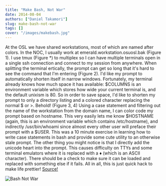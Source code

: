 ```yaml
---
title: "Make Bash, Not War"
date: 2014-08-04
authors: ["Daniel Takamori"]
slug: make-bash-not-war
tags: []
cover: "/images/makebash.jpg"
---
```


At the OSL we have shared workstations, most of which are named after colors. In the NOC, I usually work at
emerald.workstation.osuosl.bak (Figure 1). I use tmux (Figure \*) to multiplex so I can have multiple terminals open in
a single ssh connection and connect to my session from anywhere. When splitting the terminal ertically, the prompt can
get so long that it's hard to see the command that I'm entering (Figure 2). I'd like my prompt to automatically shorten
itself in narrow windows. Fortunately, my terminal already knows how much space it has available:
$COLUMNS is an environment variable which stores how wide your
current terminal is, and the default unixism is 80. So in order to save space,
I'd like to shorten my prompt to only a directory listing and a colored
character replacing the normal $ or >. Behold! (Figure 3, 4) Using a case
statement and filtering out the name of the workstation from the domain name, I
can color code my prompt based on hostname. This very easily lets me know
$HOSTNAME
(again, this is an environment variable which contains /etc/hostname), and indirectly /usr/bin/whoami since almost every
other user will preface their prompt with a $USER. This was a 10 minute exercise in learning how to write case
statements in bash and provide some cute utility to an otherwise stale prompt. The other thing you might notice is that
I directly add the unicode heart into the prompt. This causes difficulty on TTYs and some terminal emulators where it is
replaced with a ♦ (which is an ASCII character). There should be a check to make sure it can be loaded and replaced
with something else if it fails. All in all, this is just quick hack to make life prettier!
[Source!](https://gist.github.com/dspt/113418b78abebab76d97)

![Bash Not War](/images/bashnotwarscreen.png)

